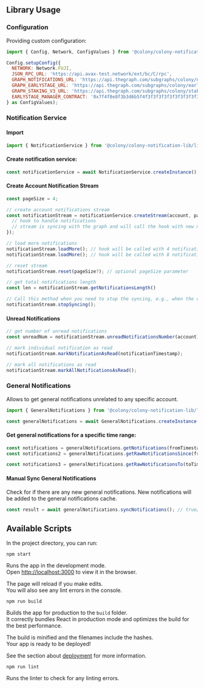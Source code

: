 ## Library Usage

### Configuration

Providing custom configuration:
```javascript
import { Config, Network, ConfigValues } from '@colony/colony-notification-lib/lib';

Config.setupConfig({
  NETWORK: Network.FUJI,
  JSON_RPC_URL: 'https://api.avax-test.network/ext/bc/C/rpc',
  GRAPH_NOTIFICATIONS_URL: 'https://api.thegraph.com/subgraphs/colony/notifications',
  GRAPH_EARLYSTAGE_URL: 'https://api.thegraph.com/subgraphs/colony/earlystage',
  GRAPH_STAKING_V3_URL: 'https://api.thegraph.com/subgraphs/colony/staking',
  EARLYSTAGE_MANAGER_CONTRACT: '0x7f4f8e8f3b3d6b5f4f3f3f3f3f3f3f3f3f3f3f3f',
} as ConfigValues);
```

### Notification Service

#### Import

```javascript
import { NotificationService } from '@colony/colony-notification-lib/lib';
```

#### Create notification service:

```javascript
const notificationService = await NotificationService.createInstance();
```

#### Create Account Notification Stream

```javascript
const pageSize = 4;

// create account notifications stream
const notificationStream = notificationService.createStream(account, pageSize, (notifications) => {
  // hook to handle notifications
  // stream is syncing with the graph and will call the hook with new notifications
});

// load more notifications
notificationStream.loadMore(); // hook will be called with 4 notifications
notificationStream.loadMore(); // hook will be called with 8 notifications

// reset stream
notificationStream.reset(pageSize?); // optional pageSize parameter

// get total notifications length
const len = notificationStream.getNotificationsLength()

// Call this method when you need to stop the syncing, e.g., when the component unmounts
notificationStream.stopSyncing();
```

#### Unread Notifications

```javascript
// get number of unread notifications
const unreadNum = notificationStream.unreadNotificationsNumber(account);

// mark individual notification as read
notificationStream.markNotificationAsRead(notificationTimestamp);

// mark all notifications as read
notificationStream.markAllNotificationsAsRead();
```

### General Notifications

Allows to get general notifications unrelated to any specific account.
```javascript
import { GeneralNotifications } from '@colony/colony-notification-lib/lib';

const generalNotifications = await GeneralNotifications.createInstance();
```

#### Get general notifications for a specific time range:
```javascript
const notifications = generalNotifications.getNotifications(fromTimestamp, toTimestamp);
const notifications2 = generalNotifications.getRawNotificationsSince(fromTimestamp);

const notifications3 = generalNotifications.getRawNotificationsTo(toTimestamp);
```

#### Manual Sync General Notifications

Check for if there are any new general notifications.
New notifications will be added to the general notifications cache.
```javascript
const result = await generalNotifications.syncNotifications(); // true/false
```

## Available Scripts

In the project directory, you can run:
```
npm start
```

Runs the app in the development mode.\
Open [http://localhost:3000](http://localhost:3000) to view it in the browser.

The page will reload if you make edits.\
You will also see any lint errors in the console.
```
npm run build

```

Builds the app for production to the `build` folder.\
It correctly bundles React in production mode and optimizes the build for the best performance.

The build is minified and the filenames include the hashes.\
Your app is ready to be deployed!

See the section about [deployment](https://facebook.github.io/create-react-app/docs/deployment) for more information.
```
npm run lint
```

Runs the linter to check for any linting errors.
